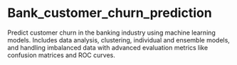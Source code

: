 # Bank_customer_churn_prediction
Predict customer churn in the banking industry using machine learning models. Includes data analysis, clustering, individual and ensemble models, and handling imbalanced data with advanced evaluation metrics like confusion matrices and ROC curves.

